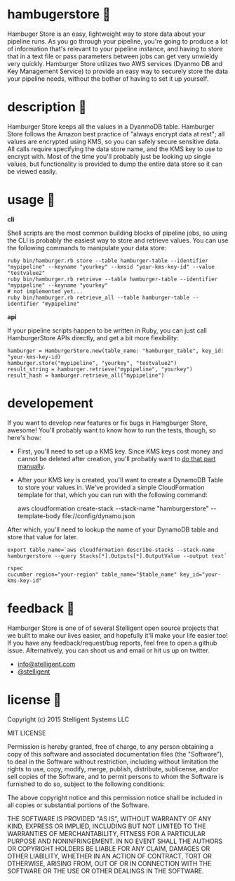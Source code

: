 # hambugerstore :hamburger:

Hambuger Store is an easy, lightweight way to store data about your pipeline runs. As you go through your pipeline, you're going to produce a lot of information that's relevant to your pipeline instance, and having to store that in a text file or pass parameters between jobs can get very unwieldy very quickly. Hamburger Store utilizes two AWS services (Dyanmo DB and Key Management Service) to provide an easy way to securely store the data your pipeline needs, without the bother of having to set it up yourself.

# description :hamburger:

Hamburger Store keeps all the values in a DyanmoDB table. Hamburger Store follows the Amazon best practice of "always encrypt data at rest"; all values are encrypted using KMS, so you can safely secure sensitive data.  All calls require specifying the data store name, and the KMS key to use to encrypt with. Most of the time you'll probably just be looking up single values, but functionality is provided to dump the entire data store so it can be viewed easily.

# usage :hamburger:

**cli**

Shell scripts are the most common building blocks of pipeline jobs, so using the CLI is probably the easiest way to store and retrieve values. You can use the following commands to manipulate your data store:

    ruby bin/hamburger.rb store --table hamburger-table --identifier "mypipeline" --keyname "yourkey" --kmsid "your-kms-key-id" --value "testvalue2"
    ruby bin/hamburger.rb retrieve --table hamburger-table --identifier "mypipeline" --keyname "yourkey"
    # not implemented yet...
    ruby bin/hamburger.rb retrieve_all --table hamburger-table --identifier "mypipeline"

**api**

If your pipeline scripts happen to be written in Ruby, you can just call HamburgerStore APIs directly, and get a bit more flexibility:

    hamburger = HamburgerStore.new(table_name: "hamburger_table", key_id: "your-kms-key-id)
    hamburger.store("mypipeline", "yourkey", "testvalue2")
    result_string = hamburger.retrieve("mypipeline", "yourkey")
    result_hash = hamburger.retrieve_all("mypipeline")

# developement

If you want to develop new features or fix bugs in Hamgburger Store, awesome! You'll probably want to know how to run the tests, though, so here's how:

* First, you'll need to set up a KMS key. Since KMS keys cost money and cannot be deleted after creation, you'll probably want to [do that part manually](https://console.aws.amazon.com/iam/home?encryptionKeys/#encryptionKeys/us-east-1).
* After your KMS key is created, you'll want to create a DynamoDB Table to store your values in. We've provided a simple CloudFormation template for that, which you can run with the following command:

    aws cloudformation create-stack --stack-name "hamburgerstore" --template-body file://config/dynamo.json

After which, you'll need to lookup the name of your DynamoDB table and store that value for later.

    export table_name=`aws cloudformation describe-stacks --stack-name hamburgerstore --query Stacks[*].Outputs[*].OutputValue --output text`

    rspec
    cucumber region="your-region" table_name="$table_name" key_id="your-kms-key-id"

# feedback :hamburger:

Hamburger Store is one of of several Stelligent open source projects that we built to make our lives easier, and hopefully it'll make your life easier too! If you have any feedback/request/bug reports, feel free to open a github issue. Alternatively, you can shoot us and email or hit us up on twitter.

* info@stelligent.com
* [@stelligent](https://twitter.com/stelligent)

# license :hamburger:

Copyright (c) 2015 Stelligent Systems LLC

MIT LICENSE

Permission is hereby granted, free of charge, to any person obtaining a copy of this software and associated documentation files (the "Software"), to deal in the Software without restriction, including without limitation the rights to use, copy, modify, merge, publish, distribute, sublicense, and/or sell copies of the Software, and to permit persons to whom the Software is furnished to do so, subject to the following conditions:

The above copyright notice and this permission notice shall be included in all copies or substantial portions of the Software.

THE SOFTWARE IS PROVIDED "AS IS", WITHOUT WARRANTY OF ANY KIND, EXPRESS OR IMPLIED, INCLUDING BUT NOT LIMITED TO THE WARRANTIES OF MERCHANTABILITY, FITNESS FOR A PARTICULAR PURPOSE AND NONINFRINGEMENT. IN NO EVENT SHALL THE AUTHORS OR COPYRIGHT HOLDERS BE LIABLE FOR ANY CLAIM, DAMAGES OR OTHER LIABILITY, WHETHER IN AN ACTION OF CONTRACT, TORT OR OTHERWISE, ARISING FROM, OUT OF OR IN CONNECTION WITH THE SOFTWARE OR THE USE OR OTHER DEALINGS IN THE SOFTWARE.
